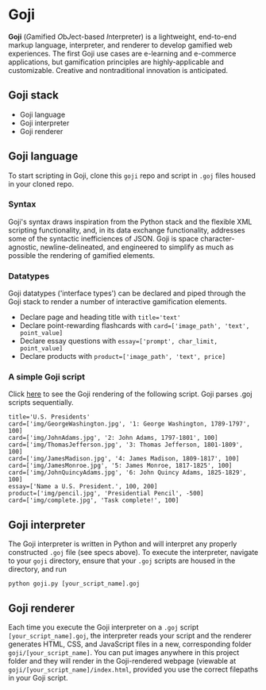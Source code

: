 # Goji

**Goji** (*G*amified *O*b*J*ect-based *I*nterpreter) is a lightweight, end-to-end markup language, interpreter, and renderer to develop gamified web experiences. The first Goji use cases are e-learning and e-commerce applications, but gamification principles are highly-applicable and customizable. Creative and nontraditional innovation is anticipated.

## Goji stack
- Goji language
- Goji interpreter
- Goji renderer

## Goji language
To start scripting in Goji, clone this `goji` repo and script in `.goj` files housed in your cloned repo. 

### Syntax
Goji's syntax draws inspiration from the Python stack and the flexible XML scripting functionality, and, in its data exchange functionality, addresses some of the syntactic inefficiences of JSON. Goji is space character-agnostic, newline-delineated, and engineered to simplify as much as possible the rendering of gamified elements.

### Datatypes
Goji datatypes ('interface types') can be declared and piped through the Goji stack to render a number of interactive gamification elements.
- Declare page and heading title with `title='text'`
- Declare point-rewarding flashcards with `card=['image_path', 'text', point_value]`
- Declare essay questions with `essay=['prompt', char_limit, point_value]`
- Declare products with `product=['image_path', 'text', price]`

### A simple Goji script
Click [here](https://dingv.github.io/goji/frames/index.html) to see the Goji rendering of the following script. Goji parses .goj scripts sequentially.
```
title='U.S. Presidents'
card=['img/GeorgeWashington.jpg', '1: George Washington, 1789-1797', 100]
card=['img/JohnAdams.jpg', '2: John Adams, 1797-1801', 100]
card=['img/ThomasJefferson.jpg', '3: Thomas Jefferson, 1801-1809', 100]
card=['img/JamesMadison.jpg', '4: James Madison, 1809-1817', 100]
card=['img/JamesMonroe.jpg', '5: James Monroe, 1817-1825', 100]
card=['img/JohnQuincyAdams.jpg', '6: John Quincy Adams, 1825-1829', 100]
essay=['Name a U.S. President.', 100, 200]
product=['img/pencil.jpg', 'Presidential Pencil', -500]
card=['img/complete.jpg', 'Task complete!', 100]
```

## Goji interpreter
The Goji interpreter is written in Python and will interpret any properly constructed `.goj` file (see specs above). To execute the interpreter, navigate to your `goji` directory, ensure that your `.goj` scripts are housed in the directory, and run
```
python goji.py [your_script_name].goj
```

## Goji renderer
Each time you execute the Goji interpreter on a `.goj` script `[your_script_name].goj`, the interpreter reads your script and the renderer generates HTML, CSS, and JavaScript files in a new, corresponding folder `goji/[your_script_name]`. You can put images anywhere in this project folder and they will render in the Goji-rendered webpage (viewable at `goji/[your_script_name]/index.html`, provided you use the correct filepaths in your Goji script.
